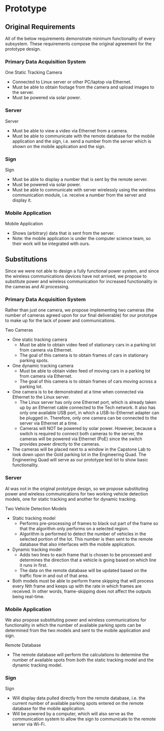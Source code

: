# Prototype

## Original Requirements

All of the below requirements demonstrate minimum functionality of every subsystem. These requirements compose the original agreement for the prototype design.

### Primary Data Acquisition System

One Static Tracking Camera
 - Connected to Linux server or other PC/laptop via Ethernet.
 - Must be able to obtain footage from the camera and upload images to the server.
 - Must be powered via solar power.

### Server

Server
 - Must be able to view a video via Ethernet from a camera.
 - Must be able to communicate with the remote database for the mobile application and the sign, i.e. send a number from the server which is shown on the mobile application and the sign.

### Sign

Sign
 - Must be able to display a number that is sent by the remote server.
 - Must be powered via solar power.
 - Must be able to communicate with server wirelessly using the wireless communication module, i.e. receive a number from the server and display it.

### Mobile Application

Mobile Application
 - Shows (arbitrary) data that is sent from the server.
 - Note: the mobile application is under the computer science team, so their work will be integrated with ours.

## Substitutions

Since we were not able to design a fully functional power system, and since the wireless communications devices have not arrived, we propose to substitute power and wireless communication for increased functionality in the cameras and AI processing.

### Primary Data Acquisition System

Rather than just one camera, we propose implementing two cameras (the number of cameras agreed upon for our final deliverable) for our prototype to make up for the lack of power and communications.

Two Cameras
 - One static tracking camera
    - Must be able to obtain video feed of stationary cars in a parking lot from camera via Ethernet.
    - The goal of this camera is to obtain frames of cars in stationary parking spots.
 - One dynamic tracking camera
    - Must be able to obtain video feed of moving cars in a parking lot from camera via Ethernet.
    - The goal of this camera is to obtain frames of cars moving across a parking lot.
 - One camera is to be demonstrated at a time when connected via Ethernet to the Linux server.
    - The Linux server has only one Ethernet port, which is already taken up by an Ethernet cable connected to the Tech network. It also has only one available USB port, in which a USB-to-Ethernet adapter can be plugged in. Therefore, only one camera can be connected to the server via Ethernet at a time.
    - Cameras will NOT be powered by solar power. However, because a switch is required to connect both cameras to the server, the cameras will be powered via Ethernet (PoE) since the switch provides power directly to the cameras.
 - The cameras will be placed next to a window in the Capstone Lab to look down upon the Gold parking lot in the Engineering Quad. The Engineering Quad will serve as our prototype test lot to show basic functionality.

### Server

AI was not in the original prototype design, so we propose substituting power and wireless communications for two working vehicle detection models, one for static tracking and another for dynamic tracking.

Two Vehicle Detection Models
 - Static tracking model
   - Performs pre-processing of frames to black out part of the frame so that the algorithm only performs on a selected region.
   - Algorithm is performed to detect the number of vehicles in the selected portion of the lot. This number is then sent to the remote database that also interfaces with the mobile application.
 - Dynamic tracking model
   - Adds two lines to each frame that is chosen to be processed and determines the direction that a vehicle is going based on which line it runs in first.
   - The data on the remote database will be updated based on the traffic flow in and out of that area.
 - Both models must be able to perform frame skipping that will process every Nth frame and keeps up with the rate in which frames are received. In other words, frame-skipping does not affect the outputs being real-time.

### Mobile Application

We also propose substituting power and wireless communications for functionality in which the number of available parking spots can be determined from the two models and sent to the mobile application and sign.

Remote Database
 - The remote database will perform the calculations to determine the number of available spots from both the static tracking model and the dynamic tracking model.

### Sign

Sign
 - Will display data pulled directly from the remote database, i.e. the current number of available parking spots entered on the remote database for the mobile application.
 - Will be powered by a computer, which will also serve as the communication system to allow the sign to communicate to the remote server via Wi-Fi.
